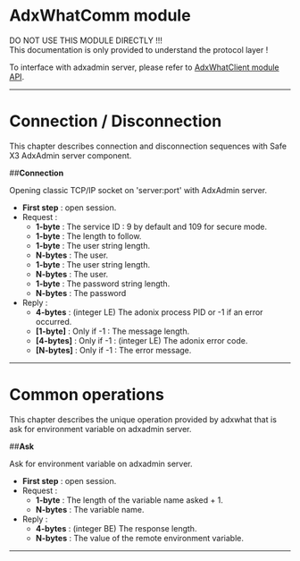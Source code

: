 
# AdxWhatComm module

DO NOT USE THIS MODULE DIRECTLY !!!  
This documentation is only provided to understand the protocol layer !  

To interface with adxadmin server, please refer to [AdxWhatClient module API](https://github.com/Sage-ERP-X3/Syracuse/blob/master/node_modules/syracuse-adxadmin/lib/adxwhat/adxwhatClient.md "AdxWhatClient module API").

---
# Connection / Disconnection

This chapter describes connection and disconnection sequences with Safe X3 AdxAdmin server component.


##**Connection**

Opening classic TCP/IP socket on 'server:port' with AdxAdmin server.  

  - **First step** : open session.  
  - Request :  
     - **1-byte** : The service ID : 9 by default and 109 for secure mode.  
     - **1-byte** : The length to follow.  
     - **1-byte** : The user string length.  
     - **N-bytes** : The user.
     - **1-byte** : The user string length.  
     - **N-bytes** : The user.  
     - **1-byte** : The password string length.  
     - **N-bytes** : The password
  - Reply :  
     - **4-bytes** : (integer LE) The adonix process PID or -1 if an error occurred.  
     - **[1-byte]** : Only if -1 : The message length.  
     - **[4-bytes]** : Only if -1 : (integer LE) The adonix error code.  
     - **[N-bytes]** : Only if -1 : The error message.  

---

# Common operations

This chapter describes the unique operation provided by adxwhat that is ask for environment variable on adxadmin server.  


##**Ask**

Ask for environment variable on adxadmin server.  

  - **First step** : open session.  
  - Request :  
     - **1-byte** : The length of the variable name asked + 1.  
     - **N-bytes** : The variable name.  
  - Reply :  
     - **4-bytes** : (integer BE) The response length.  
     - **N-bytes** : The value of the remote environment variable.  

---

